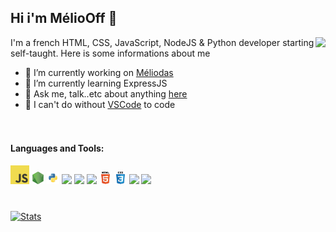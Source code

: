 ## Hi i'm MélioOff 👋

[<img align="right" src="https://github-readme-stats.vercel.app/api?username=meliooff&hide=contribs&show_icons=true&theme=dark">](https://github-readme-stats.vercel.app/api?username=meliooff&hide=contribs&show_icons=true&theme=dark)

I'm a french HTML, CSS, JavaScript, NodeJS & Python developer starting self-taught. Here is some informations about me

- 🔭 I’m currently working on [Méliodas](https://top.gg/bot/562571094947659783)
- 🌱 I’m currently learning ExpressJS
- 💬 Ask me, talk..etc about anything [here](https://discord.gg/G6WQsMQShZ)
- 💾 I can't do without [VSCode](https://code.visualstudio.com/) to code  
  
ᅠ  
#### Languages and Tools:  

<code><img height="30" src="https://raw.githubusercontent.com/github/explore/80688e429a7d4ef2fca1e82350fe8e3517d3494d/topics/javascript/javascript.png"></code>
<code><img height="20" src="https://raw.githubusercontent.com/github/explore/80688e429a7d4ef2fca1e82350fe8e3517d3494d/topics/nodejs/nodejs.png"></code>
<code><img height="20" src="https://raw.githubusercontent.com/github/explore/80688e429a7d4ef2fca1e82350fe8e3517d3494d/topics/python/python.png"></code>
<code><img height="20" src="https://github.com/hussainweb/hussainweb/raw/main/icons/git.png"></code>
<code><img height="20" src="https://raw.githubusercontent.com/hussainweb/hussainweb/main/icons/vscode.png"></code>
<code><img height="20" src="https://github.com/hussainweb/hussainweb/raw/main/icons/mariadb.png"></code>
<code><img height="20" src="https://raw.githubusercontent.com/devicons/devicon/master/icons/html5/html5-original-wordmark.svg"></code>
<code><img height="20" src="https://raw.githubusercontent.com/devicons/devicon/master/icons/css3/css3-original-wordmark.svg"></code>
<code><img height="20" src="https://img.icons8.com/color/452/npm.png"></code>
<code><img height="20" src="https://s3-us-west-2.amazonaws.com/assets.blog.serverless.com/express_js.png"></code>  
ᅠ  
ᅠ  
[![Stats](https://github-readme-stats.vercel.app/api/top-langs/?username=meliooff&layout=compact&theme=dark)](https://github-readme-stats.vercel.app/api/top-langs/?username=meliooff&layout=compact&theme=dark)
